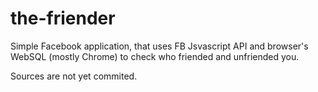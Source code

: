 the-friender
============

Simple Facebook application, that uses FB Jsvascript API and browser's WebSQL (mostly Chrome) to check who friended and unfriended you.

Sources are not yet commited.
